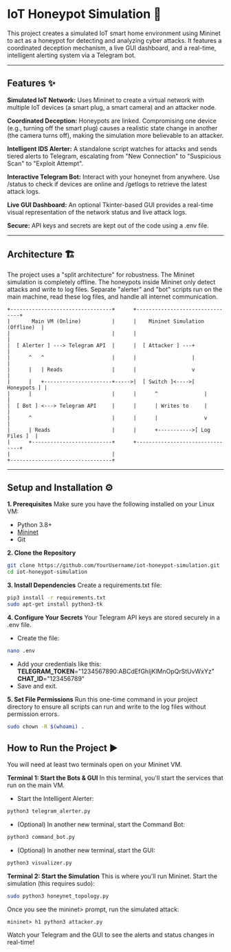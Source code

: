 # IoT Honeypot Simulation 🍯
This project creates a simulated IoT smart home environment using Mininet to act as a honeypot for detecting and analyzing cyber attacks. It features a coordinated deception mechanism, a live GUI dashboard, and a real-time, intelligent alerting system via a Telegram bot.

---

## Features ✨
**Simulated IoT Network:** Uses Mininet to create a virtual network with multiple IoT devices (a smart plug, a smart camera) and an attacker node.

**Coordinated Deception:** Honeypots are linked. Compromising one device (e.g., turning off the smart plug) causes a realistic state change in another (the camera turns off), making the simulation more believable to an attacker.

**Intelligent IDS Alerter:** A standalone script watches for attacks and sends tiered alerts to Telegram, escalating from "New Connection" to "Suspicious Scan" to "Exploit Attempt".

**Interactive Telegram Bot:** Interact with your honeynet from anywhere. Use /status to check if devices are online and /getlogs to retrieve the latest attack logs.

**Live GUI Dashboard:** An optional Tkinter-based GUI provides a real-time visual representation of the network status and live attack logs.

**Secure:** API keys and secrets are kept out of the code using a .env file.

---

## Architecture 🏗️
The project uses a "split architecture" for robustness. The Mininet simulation is completely offline. The honeypots inside Mininet only detect attacks and write to log files. Separate "alerter" and "bot" scripts run on the main machine, read these log files, and handle all internet communication.
```
+---------------------------------+      +--------------------------------+
|       Main VM (Online)          |      |    Mininet Simulation (Offline)  |
|                                 |      |                                |
|  [ Alerter ] ---> Telegram API  |      |  [ Attacker ] ---+               |
|      ^   ^                      |      |                  |               |
|      |   | Reads                |      |                  v               |
|      |   +----------------------+----->|  [ Switch ]<---->[ Honeypots ] |
|      |                          |      |      ^               |           |
|  [ Bot ] <---> Telegram API     |      |      | Writes to     |           |
|      ^                          |      |      |               v           |
|      | Reads                    |      |      +----------->[ Log Files ]  |
|      +--------------------------+      +--------------------------------+
|                                 |
+---------------------------------+
```
--- 

## Setup and Installation ⚙️

**1. Prerequisites**
Make sure you have the following installed on your Linux VM:
- Python 3.8+
- [Mininet](https://mininet.org/)
- Git

**2. Clone the Repository**
``` bash
git clone https://github.com/YourUsername/iot-honeypot-simulation.git
cd iot-honeypot-simulation
```

**3. Install Dependencies**
Create a requirements.txt file:
``` bash
pip3 install -r requirements.txt
sudo apt-get install python3-tk
```

**4. Configure Your Secrets**
Your Telegram API keys are stored securely in a .env file.
- Create the file:
``` Bash
nano .env
```
- Add your credentials like this:
  **TELEGRAM_TOKEN**="1234567890:ABCdEfGhIjKlMnOpQrStUvWxYz"
  **CHAT_ID**="123456789"
- Save and exit.

**5. Set File Permissions**
Run this one-time command in your project directory to ensure all scripts can run and write to the log files without permission errors.
```Bash
sudo chown -R $(whoami) .
```

## How to Run the Project ▶️
You will need at least two terminals open on your Mininet VM.

**Terminal 1: Start the Bots & GUI**
In this terminal, you'll start the services that run on the main VM.

- Start the Intelligent Alerter:

``` Bash
python3 telegram_alerter.py
```
- (Optional) In another new terminal, start the Command Bot:
``` Bash
python3 command_bot.py
```
- (Optional) In another new terminal, start the GUI:
``` Bash
python3 visualizer.py
```
**Terminal 2: Start the Simulation**
This is where you'll run Mininet.
Start the simulation (this requires sudo):
``` Bash
sudo python3 honeynet_topology.py
```
Once you see the mininet> prompt, run the simulated attack:
```
mininet> h1 python3 attacker.py
```
Watch your Telegram and the GUI to see the alerts and status changes in real-time!

